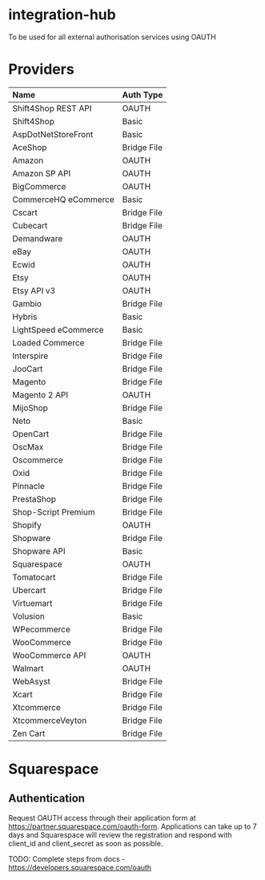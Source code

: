 # integration-hub

To be used for all external authorisation services using OAUTH

# Providers

| Name | Auth Type |
|:- |:- |
| Shift4Shop REST API | OAUTH |
| Shift4Shop | Basic |
| AspDotNetStoreFront | Basic |
| AceShop | Bridge File |
| Amazon | OAUTH |
| Amazon SP API | OAUTH |
| BigCommerce | OAUTH |
| CommerceHQ eCommerce | Basic |
| Cscart | Bridge File |
| Cubecart | Bridge File |
| Demandware | OAUTH |
| eBay | OAUTH |
| Ecwid | OAUTH |
| Etsy | OAUTH |
| Etsy API v3 | OAUTH |
| Gambio | Bridge File |
| Hybris | Basic |
| LightSpeed eCommerce | Basic |
| Loaded Commerce | Bridge File |
| Interspire | Bridge File |
| JooCart | Bridge File |
| Magento | Bridge File |
| Magento 2 API | OAUTH |
| MijoShop | Bridge File |
| Neto | Basic |
| OpenCart | Bridge File |
| OscMax | Bridge File |
| Oscommerce | Bridge File |
| Oxid | Bridge File |
| Pinnacle | Bridge File |
| PrestaShop | Bridge File |
| Shop-Script Premium | Bridge File |
| Shopify | OAUTH |
| Shopware | Bridge File |
| Shopware API | Basic |
| Squarespace | OAUTH |
| Tomatocart | Bridge File |
| Ubercart | Bridge File |
| Virtuemart | Bridge File |
| Volusion | Basic |
| WPecommerce | Bridge File |
| WooCommerce | Bridge File |
| WooCommerce API | OAUTH |
| Walmart | OAUTH |
| WebAsyst | Bridge File |
| Xcart | Bridge File |
| Xtcommerce | Bridge File |
| XtcommerceVeyton | Bridge File |
| Zen Cart | Bridge File |

# Squarespace

## Authentication

Request OAUTH access through their application form at https://partner.squarespace.com/oauth-form. Applications can take up to 7 days and Squarespace will review the registration and respond with client_id and client_secret as soon as possible.

TODO:
Complete steps from docs - https://developers.squarespace.com/oauth
